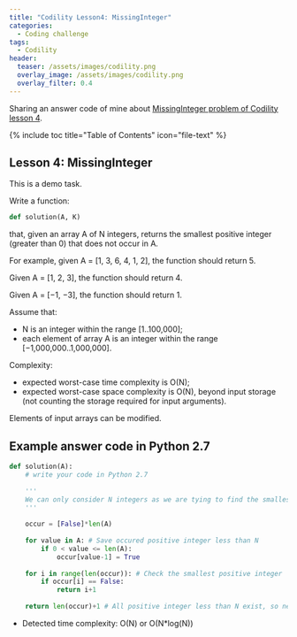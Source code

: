 ```yaml
---
title: "Codility Lesson4: MissingInteger"
categories:
  - Coding challenge
tags:
  - Codility
header:
  teaser: /assets/images/codility.png
  overlay_image: /assets/images/codility.png
  overlay_filter: 0.4
---
```


Sharing an answer code of mine about [MissingInteger problem of Codility lesson 4](https://codility.com/programmers/lessons/4-counting_elements/missing_integer/start/).

{% include toc title="Table of Contents" icon="file-text" %}

## Lesson 4: MissingInteger
This is a demo task.

Write a function:
```python
def solution(A, K)
```
that, given an array A of N integers, returns the smallest positive integer (greater than 0) that does not occur in A.

For example, given A = [1, 3, 6, 4, 1, 2], the function should return 5.

Given A = [1, 2, 3], the function should return 4.

Given A = [−1, −3], the function should return 1.

Assume that:

- N is an integer within the range [1..100,000];
- each element of array A is an integer within the range [−1,000,000..1,000,000].

Complexity:

- expected worst-case time complexity is O(N);
- expected worst-case space complexity is O(N), beyond input storage (not counting the storage required for input arguments).

Elements of input arrays can be modified.

## Example answer code in Python 2.7

```python
def solution(A):
    # write your code in Python 2.7
    
    '''
    We can only consider N integers as we are tying to find the smallest positive integer.    
    '''
    
    occur = [False]*len(A)
    
    for value in A: # Save occured positive integer less than N
        if 0 < value <= len(A):
            occur[value-1] = True
        
    for i in range(len(occur)): # Check the smallest positive integer
        if occur[i] == False:
            return i+1
    
    return len(occur)+1 # All positive integer less than N exist, so next integer is the answer
```
- Detected time complexity: O(N) or O(N*log(N))